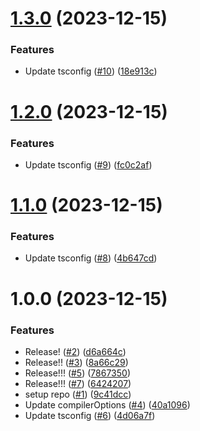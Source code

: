 # [1.3.0](https://github.com/wakamsha/tsconfig/compare/v1.2.0...v1.3.0) (2023-12-15)


### Features

* Update tsconfig ([#10](https://github.com/wakamsha/tsconfig/issues/10)) ([18e913c](https://github.com/wakamsha/tsconfig/commit/18e913c5beb5ecdd361ee744a1102bff171e244b))

# [1.2.0](https://github.com/wakamsha/tsconfig/compare/v1.1.0...v1.2.0) (2023-12-15)


### Features

* Update tsconfig ([#9](https://github.com/wakamsha/tsconfig/issues/9)) ([fc0c2af](https://github.com/wakamsha/tsconfig/commit/fc0c2af9e9955a323931d7585a6e91568429d820))

# [1.1.0](https://github.com/wakamsha/tsconfig/compare/v1.0.0...v1.1.0) (2023-12-15)


### Features

* Update tsconfig ([#8](https://github.com/wakamsha/tsconfig/issues/8)) ([4b647cd](https://github.com/wakamsha/tsconfig/commit/4b647cdd67a1b76a3d58b1bca1617d931a827512))

# 1.0.0 (2023-12-15)


### Features

* Release! ([#2](https://github.com/wakamsha/tsconfig/issues/2)) ([d6a664c](https://github.com/wakamsha/tsconfig/commit/d6a664c2e147769d4d31e2d1cf0b214ed8dc0b0f))
* Release!! ([#3](https://github.com/wakamsha/tsconfig/issues/3)) ([8a66c29](https://github.com/wakamsha/tsconfig/commit/8a66c292beac21a759835546d03172e48c1df287))
* Release!!! ([#5](https://github.com/wakamsha/tsconfig/issues/5)) ([7867350](https://github.com/wakamsha/tsconfig/commit/78673508c20abde39c2ea79d374498453e266e58))
* Release!!! ([#7](https://github.com/wakamsha/tsconfig/issues/7)) ([6424207](https://github.com/wakamsha/tsconfig/commit/642420757a7da3d70efb26abb8b22a3b19784929))
* setup repo ([#1](https://github.com/wakamsha/tsconfig/issues/1)) ([9c41dcc](https://github.com/wakamsha/tsconfig/commit/9c41dccbe558f4f86dbdddcb610a0bfe337181f4))
* Update compilerOptions ([#4](https://github.com/wakamsha/tsconfig/issues/4)) ([40a1096](https://github.com/wakamsha/tsconfig/commit/40a10962e98eef87090ce4e41cc5d75b61f6a429))
* Update tsconfig ([#6](https://github.com/wakamsha/tsconfig/issues/6)) ([4d06a7f](https://github.com/wakamsha/tsconfig/commit/4d06a7f44ed608d65965d385e4a5b5a4afe8ebd9))
